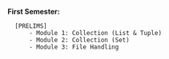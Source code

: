 **First Semester:**
  
      [PRELIMS]
          - Module 1: Collection (List & Tuple)
          - Module 2: Collection (Set)
          - Module 3: File Handling
